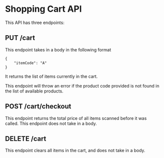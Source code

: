 # Shopping Cart API

This API has three endpoints:

## PUT /cart

This endpoint takes in a body in the following format

```
{
    "itemCode": "A"
}
```

It returns the list of items currently in the cart.

This endpoint will throw an error if the product code provided is not found in the list of available products.

## POST /cart/checkout

This endpoint returns the total price of all items scanned before it was called. This endpoint does not take in a body.

## DELETE /cart

This endpoint clears all items in the cart, and does not take in a body.
